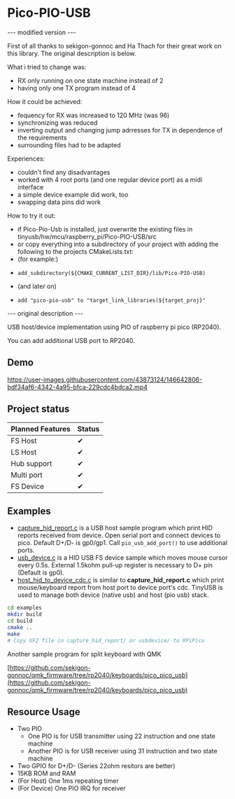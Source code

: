 # Pico-PIO-USB
--- modified version ---

First of all thanks to sekigon-gonnoc and Ha Thach for their great work on this library.
The original description is below.

What i tried to change was:
- RX only running on one state machine instead of 2
- having only one TX program instead of 4

How it could be achieved:
- fequency for RX was increased to 120 MHz (was 96)
- synchronizing was reduced
- inverting output and changing jump adrresses for TX in dependence of the requirements
- surrounding files had to be adapted

Experiences:
- couldn't find any disadvantages
- worked with 4 root ports (and one regular device port) as a midi interface
- a simple device example did work, too
- swapping data pins did work

How to try it out:
- if Pico-Pio-Usb is installed, just overwrite the existing files in tinyusb/hw/mcu/raspberry_pi/Pico-PIO-USB/src
- or copy everything into a subdirectory of your project with adding the following to the projects CMakeLists.txt:
- (for example:)
-     add_subdirectory(${CMAKE_CURRENT_LIST_DIR}/lib/Pico-PIO-USB)
- (and later on)
-     add "pico-pio-usb" to "target_link_libraries(${target_proj}"

--- original description ---

USB host/device implementation using PIO of raspberry pi pico (RP2040).

You can add additional USB port to RP2040.

## Demo

https://user-images.githubusercontent.com/43873124/146642806-bdf34af6-4342-4a95-bfca-229cdc4bdca2.mp4

## Project status

|Planned Features|Status|
|-|-|
|FS Host|✔|
|LS Host|✔|
|Hub support|✔|
|Multi port|✔|
|FS Device|✔|

## Examples

- [capture_hid_report.c](examples/capture_hid_report/capture_hid_report.c) is a USB host sample program which print HID reports received from device. Open serial port and connect devices to pico. Default D+/D- is gp0/gp1. Call `pio_usb_add_port()` to use additional ports.
- [usb_device.c](examples/usb_device/usb_device.c) is a HID USB FS device sample which moves mouse cursor every 0.5s. External 1.5kohm pull-up register is necessary to D+ pin (Default is gp0).
- [host_hid_to_device_cdc.c](examples/host_hid_to_device_cdc/host_hid_to_device_cdc.c) is similar to **capture_hid_report.c** which print mouse/keyboard report from host port to device port's cdc. TinyUSB is used to manage both device (native usb) and host (pio usb) stack.

```bash
cd examples
mkdir build
cd build
cmake ..
make
# Copy UF2 file in capture_hid_report/ or usbdevice/ to RPiPico
```

Another sample program for split keyboard with QMK

[https://github.com/sekigon-gonnoc/qmk_firmware/tree/rp2040/keyboards/pico_pico_usb](https://github.com/sekigon-gonnoc/qmk_firmware/tree/rp2040/keyboards/pico_pico_usb)

## Resource Usage

- Two PIO
  - One PIO is for USB transmitter using 22 instruction and one state machine
  - Another PIO is for USB receiver using 31 instruction and two state machine
- Two GPIO for D+/D- (Series 22ohm resitors are better)
- 15KB ROM and RAM
- (For Host) One 1ms repeating timer
- (For Device) One PIO IRQ for receiver
